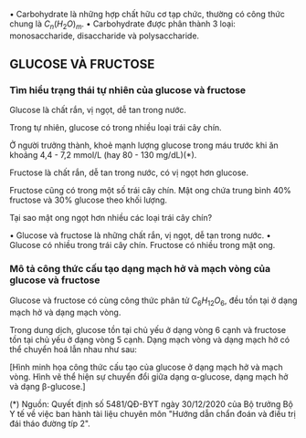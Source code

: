 • Carbohydrate là những hợp chất hữu cơ tạp chức, thường có công thức chung là $C_n(H_2O)_m$.
• Carbohydrate được phân thành 3 loại: monosaccharide, disaccharide và polysaccharide.

## GLUCOSE VÀ FRUCTOSE

### Tìm hiểu trạng thái tự nhiên của glucose và fructose

Glucose là chất rắn, vị ngọt, dễ tan trong nước.

Trong tự nhiên, glucose có trong nhiều loại trái cây chín.

Ở người trưởng thành, khoẻ mạnh lượng glucose trong máu trước khi ăn khoảng 4,4 - 7,2 mmol/L (hay 80 - 130 mg/dL)(*).

Fructose là chất rắn, dễ tan trong nước, có vị ngọt hơn glucose.

Fructose cũng có trong một số trái cây chín. Mật ong chứa trung bình 40% fructose và 30% glucose theo khối lượng.

Tại sao mật ong ngọt hơn nhiều các loại trái cây chín?

• Glucose và fructose là những chất rắn, vị ngọt, dễ tan trong nước.
• Glucose có nhiều trong trái cây chín. Fructose có nhiều trong mật ong.

### Mô tả công thức cấu tạo dạng mạch hở và mạch vòng của glucose và fructose

Glucose và fructose có cùng công thức phân tử $C_6H_{12}O_6$, đều tồn tại ở dạng mạch hở và dạng mạch vòng.

Trong dung dịch, glucose tồn tại chủ yếu ở dạng vòng 6 cạnh và fructose tồn tại chủ yếu ở dạng vòng 5 cạnh. Dạng mạch vòng và dạng mạch hở có thể chuyển hoá lẫn nhau như sau:

[Hình minh họa công thức cấu tạo của glucose ở dạng mạch hở và mạch vòng. Hình vẽ thể hiện sự chuyển đổi giữa dạng α-glucose, dạng mạch hở và dạng β-glucose.]

(*) Nguồn: Quyết định số 5481/QĐ-BYT ngày 30/12/2020 của Bộ trưởng Bộ Y tế về việc ban hành tài liệu chuyên môn "Hướng dẫn chẩn đoán và điều trị đái tháo đường típ 2".